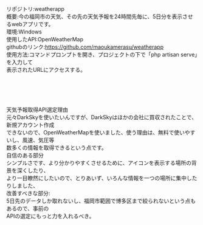 リポジトリ:weatherapp</br>
概要:今の福岡市の天気、その先の天気予報を24時間先毎に、5日分を表示させるwebアプリです。</br>
環境:Windows</br>
使用したAPI:OpenWeatherMap</br>
githubのリンク:https://github.com/maoukamerasu/weatherapp</br>
使用方法:コマンドプロンプトを開き、プロジェクトの下で「php artisan serve」を入力して</br>
表示されたURLにアクセスする。</br>
</br></br></br></br></br>
天気予報取得API選定理由</br>
元々DarkSkyを使いたいんですが、DarkSkyはほかの会社に買収されたことで、新規アカウント作成</br>
できないので、OpenWeatherMapを使いました、使う理由は、無料で使いやすいし、風速、気圧等</br>
数多くの情報を取得できるという点です。</br>
自信のある部分</br>
シンプルさです、より分かりやすくさせるために、アイコンを表示する場所の背景を深くしたり、</br>
より一目瞭然にしたいので、とりあいず、いろんな情報を一つの場所に集中したりしました、</br>
改善すべきな部分:</br>
5日先のデータしか取れないし、福岡市範囲で博多区まで絞られないという点もあるので、事前の</br>
APIの選定にもっと力を入れるべき。</br>
